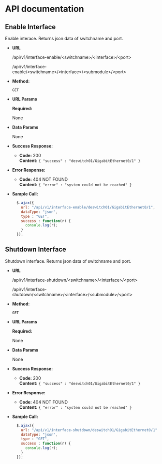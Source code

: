 # API documentation

**Enable Interface**
----
  Enable interace. Returns json data of switchname and port.

* **URL**

  /api/v1/interface-enable/\<switchname\>/\<interface\>/\<port\>
  
  /api/v1/interface-enable/\<switchname\>/\<interface\>/\<submodule\>/\<port\>
  

* **Method:**

  `GET`
  
*  **URL Params**

   **Required:**
 
   None

* **Data Params**

  None

* **Success Response:**

  * **Code:** 200 <br />
    **Content:** `{ "success" : "deswitch01/GigabitEthernet0/1" }`
 
* **Error Response:**

  * **Code:** 404 NOT FOUND <br />
    **Content:** `{ "error" : "system could not be reached" }`


* **Sample Call:**

  ```javascript
    $.ajax({
      url: "/api/v1/interface-enable/deswitch01/GigabitEthernet0/1",
      dataType: "json",
      type : "GET",
      success : function(r) {
        console.log(r);
      }
    });
  ```

**Shutdown Interface**
----
  Shutdown interface. Returns json data of switchname and port.

* **URL**

  /api/v1/interface-shutdown/\<switchname\>/\<interface\>/\<port\>
  
  /api/v1/interface-shutdown/\<switchname\>/\<interface\>/\<submodule\>/\<port\>
  

* **Method:**

  `GET`
  
*  **URL Params**

   **Required:**
 
   None

* **Data Params**

  None

* **Success Response:**

  * **Code:** 200 <br />
    **Content:** `{ "success" : "deswitch01/GigabitEthernet0/1" }`
 
* **Error Response:**

  * **Code:** 404 NOT FOUND <br />
    **Content:** `{ "error" : "system could not be reached" }`


* **Sample Call:**

  ```javascript
    $.ajax({
      url: "/api/v1/interface-shutdown/deswitch01/GigabitEthernet0/1",
      dataType: "json",
      type : "GET",
      success : function(r) {
        console.log(r);
      }
    });
  ```

